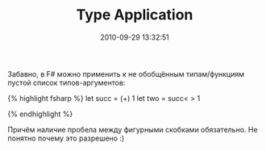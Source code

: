 ﻿---
layout: post
title: "Type Application"
date: 2010-09-29 13:32:51
categories: 1209803041
tags: fsharp generics
---
Забавно, в F# можно применить к не обобщённым типам/функциям пустой список типов-аргументов:

{% highlight fsharp %}
let succ = (+) 1
let two = succ< > 1

{% endhighlight %}

Причём наличие пробела между фигурными скобками обязательно. Не понятно почему это разрешено :)